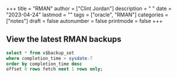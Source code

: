 +++
title = "RMAN"
author = ["Clint Jordan"]
description = " "
date = "2023-04-24"
lastmod = ""
tags = ["oracle", "RMAN"]
categories = ["notes"]
draft = false
autonumber = false
printmode = false
+++


## View the latest RMAN backups
 
```sql
select * from v$backup_set
where completion_time > sysdate-7
order by completion_time desc
offset 0 rows fetch next 1 rows only;
```
